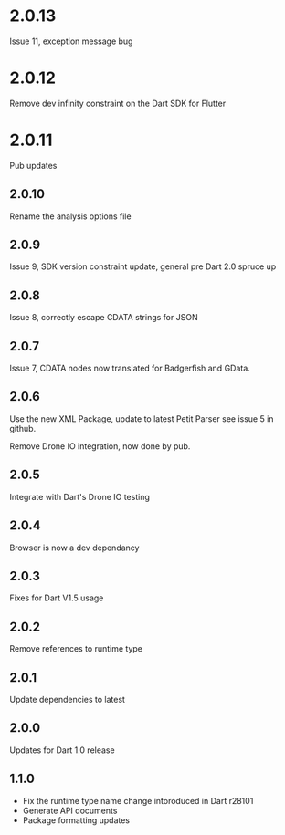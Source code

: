 # 2.0.13 
Issue 11, exception message bug

# 2.0.12
Remove dev infinity constraint on the Dart SDK for Flutter

# 2.0.11
Pub updates

## 2.0.10
Rename the analysis options file

## 2.0.9

Issue 9, SDK version constraint update, general
pre Dart 2.0 spruce up

## 2.0.8

Issue 8, correctly escape CDATA strings for JSON

## 2.0.7

Issue 7, CDATA nodes now translated for Badgerfish
and GData.

## 2.0.6

Use the new XML Package, update to latest Petit Parser
see issue 5 in github.

Remove Drone IO integration, now done by pub.

## 2.0.5

Integrate with Dart's Drone IO testing

## 2.0.4

Browser is now a dev dependancy

## 2.0.3

Fixes for Dart V1.5 usage

## 2.0.2

Remove references to runtime type

## 2.0.1

Update dependencies to latest

## 2.0.0

Updates for Dart 1.0 release

## 1.1.0

* Fix the runtime type name change intoroduced in Dart r28101
* Generate API documents
* Package formatting updates